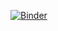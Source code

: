 [![Binder](https://mybinder.org/badge_logo.svg)](https://mybinder.org/v2/gh/jlanga/2025-mrg_metabarcoding-exercises/HEAD)

